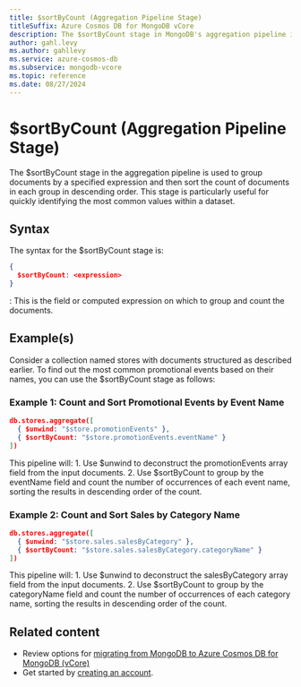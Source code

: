 ```yaml
---
title: $sortByCount (Aggregation Pipeline Stage)
titleSuffix: Azure Cosmos DB for MongoDB vCore
description: The $sortByCount stage in MongoDB's aggregation pipeline is used to group documents by a specified expression and then sort the count of documents in each group in descending order.
author: gahl.levy
ms.author: gahllevy
ms.service: azure-cosmos-db
ms.subservice: mongodb-vcore
ms.topic: reference
ms.date: 08/27/2024
---
```


# $sortByCount (Aggregation Pipeline Stage)
The $sortByCount stage in the aggregation pipeline is used to group documents by a specified expression and then sort the count of documents in each group in descending order. This stage is particularly useful for quickly identifying the most common values within a dataset.

## Syntax
The syntax for the $sortByCount stage is:

```json
{
  $sortByCount: <expression>
}
```

<expression>: This is the field or computed expression on which to group and count the documents.

## Example(s)
Consider a collection named stores with documents structured as described earlier. To find out the most common promotional events based on their names, you can use the $sortByCount stage as follows:

### Example 1: Count and Sort Promotional Events by Event Name
```json
db.stores.aggregate([
  { $unwind: "$store.promotionEvents" },
  { $sortByCount: "$store.promotionEvents.eventName" }
])
```

This pipeline will: 1. Use $unwind to deconstruct the promotionEvents array field from the input documents. 2. Use $sortByCount to group by the eventName field and count the number of occurrences of each event name, sorting the results in descending order of the count.

### Example 2: Count and Sort Sales by Category Name
```json
db.stores.aggregate([
  { $unwind: "$store.sales.salesByCategory" },
  { $sortByCount: "$store.sales.salesByCategory.categoryName" }
])
```

This pipeline will: 1. Use $unwind to deconstruct the salesByCategory array field from the input documents. 2. Use $sortByCount to group by the categoryName field and count the number of occurrences of each category name, sorting the results in descending order of the count.

## Related content

- Review options for [migrating from MongoDB to Azure Cosmos DB for MongoDB (vCore)](migration-options.md)
- Get started by [creating an account](../quickstart-portal.md).
